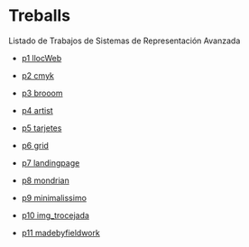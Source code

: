 # Treballs
Listado de Trabajos de Sistemas de Representación Avanzada
- [p1 llocWeb](https://fatimaarsismartinez.github.io/p1-llocweb/.)

- [p2 cmyk](https://fatimaarsismartinez.github.io/p2-cmyk/)
- [p3 brooom](https://fatimaarsismartinez.github.io/p3-brooom/.)
- [p4 artist](https://fatimaarsismartinez.github.io/p4-artist/)
- [p5 tarjetes](https://fatimaarsismartinez.github.io/p5-tarjetes/.)
- [p6 grid]()
- [p7 landingpage]()
- [p8 mondrian]()
- [p9 minimalissimo]()
- [p10 img_trocejada]()
- [p11 madebyfieldwork]()
